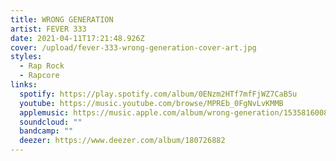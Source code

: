 ```yaml
---
title: WRONG GENERATION
artist: FEVER 333
date: 2021-04-11T17:21:48.926Z
cover: /upload/fever-333-wrong-generation-cover-art.jpg
styles:
  - Rap Rock
  - Rapcore
links:
  spotify: https://play.spotify.com/album/0ENzm2HTf7mfFjWZ7CaB5u
  youtube: https://music.youtube.com/browse/MPREb_0FgNvLvKMMB
  applemusic: https://music.apple.com/album/wrong-generation/1535816008
  soundcloud: ""
  bandcamp: ""
  deezer: https://www.deezer.com/album/180726882
---
```

